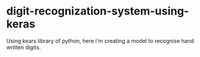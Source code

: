 # digit-recognization-system-using-keras
Using kears library of python, here i'm creating a model to recognise hand written digits.
